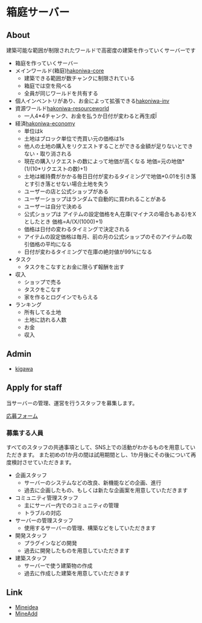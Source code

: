 # 箱庭サーバー

## About

建築可能な範囲が制限されたワールドで高密度の建築を作っていくサーバーです

* 箱庭を作っていくサーバー
* メインワールド(箱庭)[hakoniwa-core]()
  * 建築できる範囲が数チャンクに制限されている
  * 箱庭では空を飛べる
  * 全員が同じワールドを共有する
* 個人インベントリがあり、お金によって拡張できる[hakoniwa-inv]()
* 資源ワールド[hakoniwa-resourceworld]()
  * 一人4*4チャンク、お金を払うか日付が変わると再生成Ï
* 経済[hakoniwa-economy]()
  * 単位はk
  * 土地はブロック単位で売買い元の価格は1s
  * 他人の土地の購入をリクエストすることができる金額が足りないとできない・取り消される
  * 現在の購入リクエストの数によって地価が高くなる 地価=元の地価*(1/(10*リクエストの数)+1)
  * 土地は維持費がかかる毎日日付が変わるタイミングで地価*0.01を引き落とす引き落とせない場合土地を失う
  * ユーザーの店と公式ショップがある
  * ユーザーショップはランダムで自動的に買われることがある
  * ユーザーは自分で決める
  * 公式ショップは アイテムの設定価格をA,在庫(マイナスの場合もある)をXとしたとき 価格=A/(X/(1000)+1)
  * 価格は日付の変わるタイミングで決定される
  * アイテムの設定価格は毎月、前の月の公式ショップのそのアイテムの取引価格の平均になる
  * 日付が変わるタイミングで在庫の絶対値が99%になる
* タスク
  * タスクをこなすとお金に限らず報酬を出す
* 収入
  * ショップで売る
  * タスクをこなす
  * 家を作るとログインでもらえる
* ランキング
  * 所有してる土地
  * 土地に訪れる人数
  * お金
  * 収入

## Admin

* [kigawa](https://github.com/kigawa01)

## Apply for staff

当サーバーの管理、運営を行うスタッフを募集します。

[応募フォーム](https://forms.gle/s9Rzq1NwP2tBVUi2A)

### 募集する人員

すべてのスタッフの共通事項として、SNS上での活動がわかるものを用意していただきます。
また初めの1か月の間は試用期間とし、1か月後にその後について再度検討させていただきます。

* 企画スタッフ
  * サーバーのシステムなどの改良、新機能などの企画、進行
  * 過去に企画したもの、もしくは新たな企画案を用意していただきます
* コミュニティ管理スタッフ
  * 主にサーバー内でのコミュニティの管理
  * トラブルの対応
* サーバーの管理スタッフ
  * 使用するサーバーの管理、構築などをしていただきます
* 開発スタッフ
  * プラグインなどの開発
  * 過去に開発したものを用意していただきます
* 建築スタッフ
  * サーバーで使う建築物の作成
  * 過去に作成した建築を用意していただきます

## Link

* [Mineidea](https://mineidea.net/projects/9125797146)
* [MineAdd](https://mineadd.net/items/1654269041981x877038155938660400)
